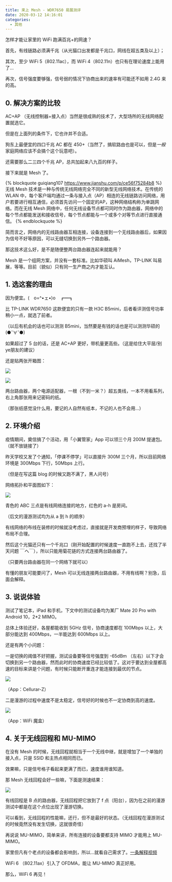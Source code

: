 ```yaml
---
title: 来上 Mesh - WDR7650 易展测评
date: 2020-03-12 14:16:01
categories:
  - 其他
---
```


怎样才能让家里的 WiFi 跑满百兆+的网速？

<!--more-->

首先，有线链路必须满千兆（从光猫口出发都是千兆口，网线在超五类及以上）；

其次，至少 WiFi 5（802.11ac），而 WiFi 4（802.11n）也只有在理论速度上能用了...

再次，信号强度要够强，信号弱的情况下协商出来的速率有可能还不如用 2.4G 来的高。

## 0. 解决方案的比较

AC+AP （无线控制器+接入点）当然是很成熟的技术了，大型场所的无线网络配置就选它。

但是在上面列的条件下，它也许并不合适。

狗东上最便宜的四口千兆 AC 都在 450+（当然了，搞软路由也是可以，但是*一般*家庭网络应该不会搞个这个玩意吧）。

还需要那么二三四个千兆 AP，总共加起来八九百的样子。

接下来就是 Mesh 了。

{% blockquote guiqiang107 https://www.jianshu.com/p/ce56f75284b8 %}
无线 Mesh 技术是一种与传统无线网络完全不同的新型无线网络技术。在传统的 WLAN 中，每个客户端均通过一条与接入点（AP）相连的无线链路访问网络，用户若要进行相互通信，必须首先访问一个固定的AP，这种网络结构称为单跳网络。而在无线 Mesh 网络中，任何无线设备节点都可同时作为路由器，网络中的每个节点都能发送和接收信号，每个节点都能与一个或多个对等节点进行直接通信。
{% endblockquote %}

简而言之，网络内的无线路由器互相连接，设备连接到一个无线路由器后，如果因为信号不好等原因，可以无缝切换到另外一个路由器。

那这技术这么好，是不是随便整两台路由器连起来就能用？

Mesh 是一个组网方案，并没有一套标准。比如华硕叫 AiMesh，TP-LINK 叫易展，等等。目前（貌似）只有同一生产商之内才能互认。

## 1. 选这套的理由

因为便宜。(　o=^•ェ•)o　┏━┓

比 TP-LINK WDR7650 这款便宜的只有一款 H3C B5mini，后者看评测信号功率稍小一点，就选了前者。

（以后有机会的话也可以测测 B5mini，当然要是有钱的话也是可以测测华硕的 (●ˇ∀ˇ●)

如果超过了 5 台的话，还是 AC+AP 更好，带机量更高些。（这是给住大平层/别ye朋友的建议）

还是贴两张开箱图：

![](/images/mesh-1.jpg)

![](/images/mesh-2.jpg)

两台路由器，两个电源适配器，一根（不到一米？）超五类线，一本不用看系列，右上角那张用来记密码的纸。

（那张纸感觉没什么用，要记的人自然有纸本，不记的人也不会用...）

## 2. 环境介绍

疫情期间，奠信搞了个活动，用「小翼管家」App 可以领三个月 200M 提速包。（就不放链接了）

昨天学校又发了个通知，「停课不停学」可以直接升 300M 三个月，所以目前网络环境是 300Mbps 下行，50Mbps 上行。

（但是在写这篇 blog 的时候又跑不满了，黑人问号）

网络拓扑和平面图如下：

![](/images/mesh-3.png)

青色的 ABC 三点是有线网络连接的地方，红色的 a-h 是房间。

（后文的漫游测试均为从 a 到 h 的顺序）

有线网络的布线在装修的时候就没考虑过，直接就是开发商预埋的样子，导致网络布局不合理。

然后这个光猫还只有一个千兆口（刚开始配置的时候速度一直跑不上去，还找了半天问题 ￣へ￣），所以只能用菊花链的方式连接两台路由器了。

（只要两台路由器在同一个网络下就可以）

有懂的朋友可能要问了，Mesh 可以无线连接两台路由器，不用有线啊？别急，后面会解释。

## 3. 说说体验

测试了笔记本，iPad 和手机，下文中的测试设备均为某厂 Mate 20 Pro with Android 10，2*2 MIMO。

总体上体验还好，各屋都能收到 5GHz 信号，协商速度都在 100Mbps 以上，大部分能达到 400Mbps，一半能达到 600Mbps 以上。

还是有两个小问题：

一是切换的阈值不好把握，测试设备要等信号强度到 -65dBm （左右）以下才会切换到另一个路由器，然而此时的协商速度已经比较低了。这对于要达到全屋都高速的目标来讲是个问题，有时候只能断开重连才能连接到最优的节点。

![](/images/mesh-4.jpg)

（App：Cellurar-Z）

二是漫游的过程中速度不是太稳定，信号好的时候也不一定协商到高的速度。

![](/images/mesh-5.jpg)

（App：WiFi 魔盒）

## 4. 关于无线回程和 MU-MIMO

在没有 Mesh 的时候，无线回程就相当于一个无线中继，就是增加了一个单独的接入点，只是 SSID 和主热点相同而已。

效果嘛，只是信号格子看起来更满了而已，速度谁用谁知道。

那 Mesh 无线回程会好一些嘛，下面是测速结果：

![](/images/mesh-6.png)

有线回程是 B 点的路由器，无线回程把它放到了 f 点（阳台），因为在之前的漫游测试中都是在这个点位出现了漫游切换。

可以看到，无线回程的性能嘛，还行，但不是最好的状态。（无线回程在漫游测试的时候竟然没有发生切换，这就很奇怪）

再说说 MU-MIMO，简单来讲，所有连接的设备要都支持 MIMO 才能用上 MU-MIMO。

家里但凡有个老点的设备都会影响到，所以...就看自己需求了。[一条解释视频](http://b23.tv/av90865222)

WiFi 6 （802.11ax）引入了 OFDMA，能让 MU-MIMO 真正好用。

那么，WiFi 6 再见！
